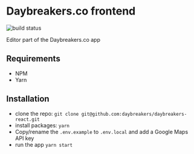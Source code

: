 # Daybreakers.co frontend

![build status](https://travis-ci.org/daybreakers-co/frontend.svg?branch=master)

Editor part of the Daybreakers.co app

## Requirements

* NPM
* Yarn

## Installation

* clone the repo: `git clone git@github.com:daybreakers/daybreakers-react.git`
* install packages: `yarn`
* Copy/rename the `.env.example` to `.env.local` and add a Google Maps API key
* run the app `yarn start`
